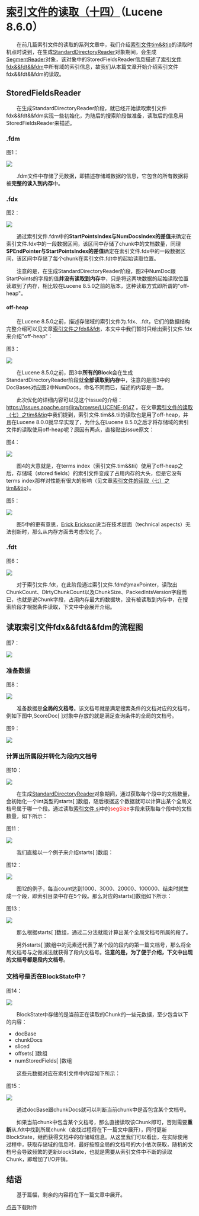 # [索引文件的读取（十四）](https://www.amazingkoala.com.cn/Lucene/Search/)（Lucene 8.6.0）

&emsp;&emsp;在前几篇索引文件的读取的系列文章中，我们介绍[索引文件tim&&tip](https://www.amazingkoala.com.cn/Lucene/suoyinwenjian/2019/0401/43.html)的读取时机点时说到，在生成[StandardDirectoryReader](https://www.amazingkoala.com.cn/Lucene/Index/2019/0916/93.html)对象期间，会生成[SegmentReader](https://www.amazingkoala.com.cn/Lucene/Index/2019/1014/99.html)对象，该对象中的StoredFieldsReader信息描述了[索引文件fdx&&fdt&&fdm](https://www.amazingkoala.com.cn/Lucene/suoyinwenjian/2020/1013/169.html)中所有域的索引信息，故我们从本篇文章开始介绍索引文件fdx&&fdt&&fdm的读取。

## StoredFieldsReader

&emsp;&emsp;在生成StandardDirectoryReader阶段，就已经开始读取索引文件fdx&&fdt&&fdm实现一些初始化，为随后的搜索阶段做准备，读取后的信息用StoredFieldsReader来描述。

### .fdm

图1：

<img src="索引文件的读取（十四）-image/1.png">

&emsp;&emsp;.fdm文件中存储了元数据，即描述存储域数据的信息，它包含的所有数据将被**完整的读入到内存**中。

### .fdx

图2：

<img src="索引文件的读取（十四）-image/2.png">

&emsp;&emsp;通过索引文件.fdm中的**StartPointsIndex与NumDocsIndex的差值**来确定在索引文件.fdx中的一段数据区间，该区间中存储了chunk中的文档数量，同理**SPEndPointer与StartPointsIndex的差值**确定在索引文件.fdx中的一段数据区间，该区间中存储了每个chunk在索引文件.fdt中的起始读取位置。

&emsp;&emsp;注意的是，在生成StandardDirectoryReader阶段，图2中NumDoc跟StartPoints的字段的值**并没有读取到内存**中，只是将这两块数据的起始读取位置读取到了内存，相比较在Lucene 8.5.0之前的版本，这种读取方式即所谓的"off-heap"。

#### off-heap

&emsp;&emsp;在Lucene 8.5.0之前，描述存储域的索引文件为.fdx、.fdt，它们的数据结构完整介绍可以见文章[索引文件之fdx&&fdt](https://www.amazingkoala.com.cn/Lucene/suoyinwenjian/2019/0301/38.html)，本文中中我们暂时只给出索引文件.fdx来介绍"off-heap"：

图3：

<img src="索引文件的读取（十四）-image/3.png">

&emsp;&emsp;在Lucene 8.5.0之前，图3中**所有的Block**会在生成StandardDirectoryReader阶段就**全部读取到内存**中，注意的是图3中的DocBases对应图2中NumDocs，命名不同而已，描述的内容是一致。

&emsp;&emsp;此次优化的详细内容可以见这个issue的介绍：https://issues.apache.org/jira/browse/LUCENE-9147 。在文章[索引文件的读取（七）之tim&&tip](https://www.amazingkoala.com.cn/Lucene/Search/2020/0804/158.html)中我们提到，索引文件.tim&&.tii的读取也是用了off-heap，并且在Lucene 8.0.0就早早实现了，为什么在Lucene 8.5.0之后才将存储域的索引文件的读取使用off-heap呢？原因有两点，直接贴出issue原文：

图4：

<img src="索引文件的读取（十四）-image/4.png">

&emsp;&emsp;图4的大意就是，在terms index（索引文件.tim&&tii）使用了off-heap之后，存储域（stored fields）的索引文件变成了占用内存的大头，但是它没有terms index那样对性能有很大的影响（见文章[索引文件的读取（七）之tim&&tip](https://www.amazingkoala.com.cn/Lucene/Search/2020/0804/158.html)）。

图5：

<img src="索引文件的读取（十四）-image/5.png">

&emsp;&emsp;图5中的更有意思，[Erick Erickson](https://github.com/ErickErickson)说当在技术层面（technical aspects）无法创新时，那么从内存方面去考虑优化了。

### .fdt

图6：

<img src="索引文件的读取（十四）-image/6.png">

&emsp;&emsp;对于索引文件.fdt，在此阶段通过索引文件.fdm的maxPointer，读取出ChunkCount、DIrtyChunkCount以及ChunkSize、PackedIntsVersion字段而已，也就是说Chunk字段，占用内存最大的数据块，没有被读取到内存中，在搜索阶段才根据条件读取，下文中中会展开介绍。

## 读取索引文件fdx&&fdt&&fdm的流程图

图7：

<img src="索引文件的读取（十四）-image/7.png">

### 准备数据

图8：

<img src="索引文件的读取（十四）-image/8.png">

&emsp;&emsp;准备数据是**全局的文档号**。该文档号就是满足搜索条件的文档对应的文档号，例如下图中,ScoreDoc[ ]对象中存放的就是满足查询条件的全局的文档号。

图9：

<img src="索引文件的读取（十四）-image/9.png">

### 计算出所属段并转化为段内文档号

图10：

<img src="索引文件的读取（十四）-image/10.png">

&emsp;&emsp;在生成[StandardDirectoryReader](https://www.amazingkoala.com.cn/Lucene/Index/2019/0916/93.html)对象期间，通过获取每个段中的文档数量，会初始化一个int类型的starts[ \]数组，随后根据这个数据就可以计算出某个全局文档号属于哪一个段。通过读取[索引文件.si](https://www.amazingkoala.com.cn/Lucene/suoyinwenjian/2019/0605/63.html)中的<font color=Red>segSize</font>字段来获取每个段中的文档数量，如下所示：

图11：

<img src="索引文件的读取（十四）-image/11.png">

&emsp;&emsp;我们直接以一个例子来介绍starts[ \]数组：

图12：

<img src="索引文件的读取（十四）-image/12.png">

&emsp;&emsp;图12的例子，每当count达到1000、3000、20000、100000、结束时就生成一个段，即索引目录中存在5个段。那么对应的starts[\]数组如下所示：

图13：

<img src="索引文件的读取（十四）-image/13.png">

&emsp;&emsp;那么根据starts[ \]数组，通过二分法就能计算出某个全局文档号所属的段了。

&emsp;&emsp;另外starts[ \]数组中的元素还代表了某个段的段内的第一篇文档号，那么将全局文档号与之做减法就获得了段内文档号。**注意的是，为了便于介绍，下文中出现的文档号都是段内文档号**。

### 文档号是否在BlockState中？

图14：

<img src="索引文件的读取（十四）-image/14.png">

&emsp;&emsp;BlockState中存储的是当前正在读取的Chunk的一些元数据，至少包含以下的内容：

- docBase
- chunkDocs
- sliced
- offsets[ ]数组
- numStoredFields[ ]数组

&emsp;&emsp;这些元数据对应在索引文件中内容如下所示：

图15：

<img src="索引文件的读取（十四）-image/15.png">

&emsp;&emsp;通过docBase跟chunkDocs就可以判断当前chunk中是否包含某个文档号。

&emsp;&emsp;如果当前chunk中包含某个文档号，那么直接读取该Chunk即可，否则需要**重新**从.fdt中找到所属chunk（查找过程将在下一篇文中展开），同时更新BlockState，继而获得文档中的存储域信息。从这里我们可以看出，在实际使用过程中，获取存储域的信息时，最好按照全局的文档号的大小依次获取，随机的文档号会导致频繁的更新blockState，也就是需要从索引文件中不断的读取Chunk，即增加了I/O开销。

## 结语

&emsp;&emsp;基于篇幅，剩余的内容将在下一篇文章中展开。

[点击](http://www.amazingkoala.com.cn/attachment/Lucene/Search/索引文件的读取（十四）/索引文件的读取（十四）.zip)下载附件













